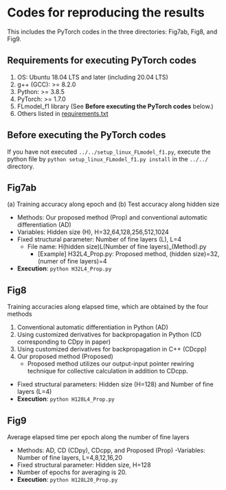# Codes for reproducing the results
This includes the PyTorch codes in the three directories:
Fig7ab, Fig8, and Fig9.

## Requirements for executing PyTorch codes
1. OS: Ubuntu 18.04 LTS and later (including 20.04 LTS)
2. g++ (GCC): >= 8.2.0
3. Python: >= 3.8.5
4. PyTorch: >= 1.7.0
5. FLmodel_f1 library (See **Before executing the PyTorch codes** below.)
6. Others listed in [requirements.txt](../../requirements.txt)

## Before executing the PyTorch codes
If you have not executed ``../../setup_linux_FLmodel_f1.py``,
execute the python file by ``python setup_linux_FLmodel_f1.py install`` 
in the ``../../`` directory.

## Fig7ab
(a) Training accuracy along epoch and (b) Test accuracy along hidden size
- Methods: Our proposed method (Prop) and conventional automatic differentiation (AD)
- Variables: Hidden size (H), H=32,64,128,256,512,1024
- Fixed structural parameter: Number of fine layers (L), L=4
	- File name: H(hidden size)L(Number of fine layers)_(Method).py
		- [Example] H32L4_Prop.py: Proposed method, (hidden size)=32, (numer of fine layers)=4
- **Execution**: ``python H32L4_Prop.py``

## Fig8
Training accuracies along elapsed time, which are obtained by the four methods
1. Conventional automatic differentiation in Python (AD)
2. Using customized derivatives for backpropagation in Python (CD corresponding to CDpy in paper)
3. Using customized derivatives for backpropagation in C++ (CDcpp)
4. Our proposed method (Proposed)
	- Proposed method utilizes our output-input pointer rewiring technique 
		for collective calculation in addition to CDcpp.

- Fixed structural parameters: Hidden size (H=128) and Number of fine layers (L=4)
- **Execution**: ``python H128L4_Prop.py``

## Fig9
Average elapsed time per epoch along the number of fine layers
- Methods: AD, CD (CDpy), CDcpp, and Proposed (Prop)
-Variables: Number of fine layers, L=4,8,12,16,20
- Fixed structural parameter: Hidden size, H=128
- Number of epochs for averaging is 20.
- **Execution**: ``python H128L20_Prop.py``
